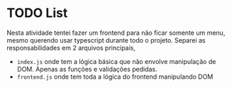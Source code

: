 # TODO List

Nesta atividade tentei fazer um frontend para não ficar somente um menu, mesmo querendo usar typescript durante todo o projeto. Separei as responsabilidades em 2 arquivos principais,

* `index.js` onde tem a lógica básica que não envolve manipulação de DOM. Apenas as funções e validações pedidas.
* `frontend.js` onde tem toda a lógica do frontend manipulando DOM